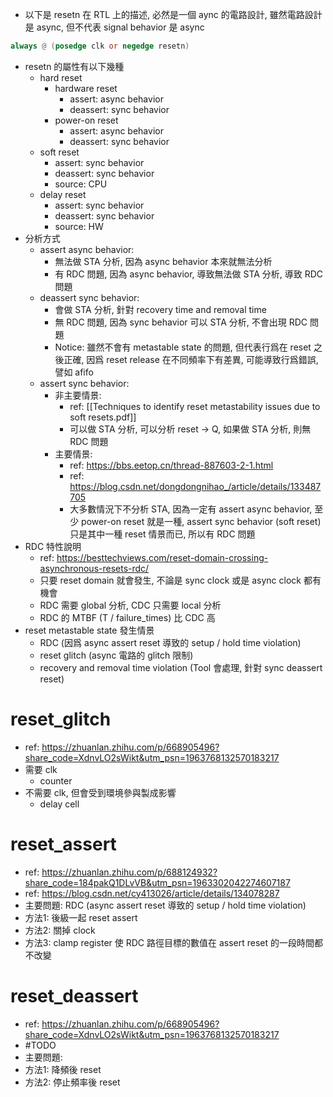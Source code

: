 
- 以下是 resetn 在 RTL 上的描述, 必然是一個 aync 的電路設計, 雖然電路設計是 async, 但不代表 signal behavior 是 async
```verilog
always @ (posedge clk or negedge resetn)
```
- resetn 的屬性有以下幾種
	- hard reset
		- hardware reset
			- assert: async behavior
			- deassert: sync behavior
		- power-on reset
			- assert: async behavior
			- deassert: sync behavior
	- soft reset
		- assert: sync behavior
		- deassert: sync behavior
		- source: CPU
	- delay reset
		- assert: sync behavior
		- deassert: sync behavior
		- source: HW
- 分析方式
	- assert async behavior:
		- 無法做 STA 分析, 因為 async behavior 本來就無法分析
		- 有 RDC 問題, 因為 async behavior, 導致無法做 STA 分析, 導致 RDC 問題
	- deassert sync behavior:
		- 會做 STA 分析, 針對 recovery time and removal time
		- 無 RDC 問題, 因為 sync behavior 可以 STA 分析, 不會出現 RDC 問題
		- Notice: 雖然不會有 metastable state 的問題, 但代表行爲在 reset 之後正確, 因爲 reset release 在不同頻率下有差異, 可能導致行爲錯誤, 譬如 afifo
	- assert sync behavior:
		- 非主要情景:
			- ref: [[Techniques to identify reset metastability issues due to soft resets.pdf]]
			- 可以做 STA 分析, 可以分析 reset -> Q, 如果做 STA 分析, 則無 RDC 問題
		- 主要情景: 
			- ref: https://bbs.eetop.cn/thread-887603-2-1.html
			- ref: https://blog.csdn.net/dongdongnihao_/article/details/133487705
			- 大多數情況下不分析 STA, 因為一定有 assert async behavior, 至少 power-on reset 就是一種, assert sync behavior (soft reset) 只是其中一種 reset 情景而已, 所以有 RDC 問題
- RDC 特性說明
	- ref: https://besttechviews.com/reset-domain-crossing-asynchronous-resets-rdc/
	- 只要 reset domain 就會發生, 不論是 sync clock 或是 async clock 都有機會
	- RDC 需要 global 分析, CDC 只需要 local 分析
	- RDC 的 MTBF (T / failure_times) 比 CDC 高
- reset metastable state 發生情景
	- RDC (因爲 async assert reset 導致的 setup / hold time violation)
	- reset glitch (async 電路的 glitch 限制)
	- recovery and removal time violation (Tool 會處理, 針對 sync deassert reset)
# reset_glitch

- ref: https://zhuanlan.zhihu.com/p/668905496?share_code=XdnvLO2sWikt&utm_psn=1963768132570183217
- 需要 clk
	- counter
- 不需要 clk, 但會受到環境參與製成影響
	- delay cell
# reset_assert

- ref: https://zhuanlan.zhihu.com/p/688124932?share_code=184pakQ1DLvVB&utm_psn=1963302042274607187
- ref: https://blog.csdn.net/cy413026/article/details/134078287
- 主要問題: RDC (async assert reset 導致的 setup / hold time violation)
- 方法1: 後級一起 reset assert 
- 方法2: 關掉 clock
- 方法3: clamp register 使 RDC 路徑目標的數值在 assert reset 的一段時間都不改變

# reset_deassert

- ref: https://zhuanlan.zhihu.com/p/668905496?share_code=XdnvLO2sWikt&utm_psn=1963768132570183217
- #TODO 
- 主要問題: 
- 方法1: 降頻後 reset
- 方法2: 停止頻率後 reset